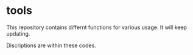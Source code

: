 # tools

This repository contains differnt functions for various usage. It will keep updating.

Discriptions are within these codes.
